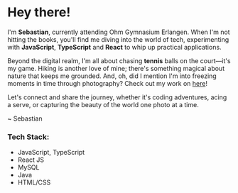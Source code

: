 # Hey there! 

I'm **Sebastian**, currently attending Ohm Gymnasium Erlangen. When I'm not hitting the books, you'll find me diving into the world of tech, experimenting with **JavaScript**, **TypeScript** and **React** to whip up practical applications.

Beyond the digital realm, I'm all about chasing **tennis** balls on the court—it's my game. Hiking is another love of mine; there's something magical about nature that keeps me grounded. And, oh, did I mention I'm into freezing moments in time through photography? Check out my work on [here](https://me.sebastian-sonne.com/media)!

Let's connect and share the journey, whether it's coding adventures, acing a serve, or capturing the beauty of the world one photo at a time.

~ Sebastian

### Tech Stack:
- JavaScript, TypeScript
- React JS
- MySQL
- Java
- HTML/CSS
